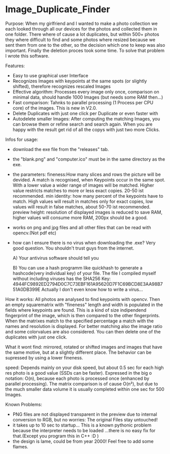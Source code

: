 # Image_Duplicate_Finder
Purpose:
When my girlfriend and I wanted to make a photo collection we each looked through all our devices for the photos and collected them in one folder. There where of cause a lot duplicates, but within 500+ photos they where difficult to find and some photos where resized because we sent them from one to the other, so the decision which one to keep was also important. Finally the deletion proces took some time.
To solve that problem I wrote this software.

Features:
- Easy to use graphical user Interface
- Recognizes Images with keypoints at the same spots (or slightly shifted), therefore recognizes rescaled Images
- Effective algorithm: Processes every image only once, comparison on minimal data, should handle 1000 Images (but needs some RAM then...)
- Fast comparison: Tahnks to parallel processing (1 Process per CPU core) of the images. This is new in V2.0.
- Delete Duplicates with just one click per Duplicate or even faster with
- Autodelete smaller Images: After computing the matching Images, you can browse them or refine search and search again. When you are happy with the result get rid of all the copys with just two more Clicks.

Infos for usage:
- download the exe file from the "releases" tab.
- the "blank.png" and "computer.ico" must be in the same directory as the exe.

- the parameters: 
	fineness:How many slices and rows the picture will be devided. A match is recognised, when Keypoints occur in the same spot. With a lower value a wider range of images will be matched. Higher value restricts matches to more or less exact copies. 20-50 ist recommended.
	min identity: how many percent of the keypoints have to match. High values will result in matches only for exact copies, low values will result in false matches, about 50-70 ist recommended.
	preview height: resolution of displayed images is reduced to save RAM, higher values will consume more RAM, 200px should be a good.	
- works on png and jpg files and all other files that can be read with opencv.(Not pdf etc)

- how can I ensure there is no virus when downloading the .exe? Very good question. You shouldn't trust guys from the internet. 

	A) Your antivirus software should tell you
	
	B) You can use a hash programm like quickhash to generate a hashcode(very individual key) of your file. The file I compiled myself without including viruses has the SHA256 Key: 4944FC9892ED2794D0C7C73EBF161A95620D7F1C69BCD8E3AA98B751A0DB399E
Actually I don't even know how to write a virus...


How it works: All photos are analysed to find keypoints with opencv. Then an empty squarematrix with "fineness" length and width is populated in the fields where keypoints are found.
This is a kind of size indipendend fingerprint of the image, which is then compared to the other fingerprints. When the matrixes match to the specified percentage a match with the names and resolution is displayed. For better matching also the image ratio and some colorvalues are also considered.
You can then delete one of the duplicates with just one click.

What it wont find:
mirrored, rotated or shifted images and images that have the same motive, but at a slightly different place. The behavior can be supressed by using a lower fineness.

speed:
Depends mainly on your disk speed, but about 0.5 sec for each high res photo is a good value (SSDs can be faster).
Expressed in the big o notation: O(n), because each photo is processed once (enhanced by parallel processing).
The matrix comparison is of cause O(n²), but due to the much smaller data volume it is usually completed within one sec for 500 Images.


Known Problems:
- PNG files are not displayed transparent in the preview due to internal conversion to RGB, but no worries: The original Files stay untouched!
- it takes up to 10 sec to startup... This is a known pythonic problem because the interpreter needs to be loaded ...there is no easy fix for that.(Except you program this in C++ :D )
- the design is lame, could be from year 2000! Feel free to add some flames.


